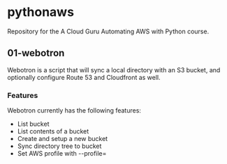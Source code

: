 # pythonaws

Repository for the A Cloud Guru Automating AWS with Python course.

## 01-webotron
Webotron is a script that will sync a local directory with an S3 bucket, and optionally configure Route 53 and Cloudfront as well.

### Features

Webotron currently has the following features:

- List bucket
- List contents of a bucket
- Create and setup a new bucket
- Sync directory tree to bucket
- Set AWS profile with --profile=<profileName>
